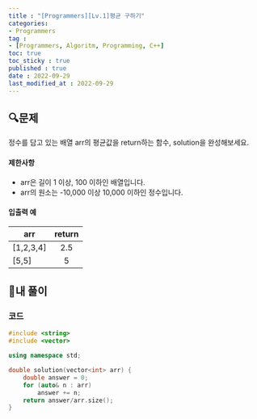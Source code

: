 ```yaml
---
title : "[Programmers][Lv.1]평균 구하기"
categories:
- Programmers
tag :
- [Programmers, Algoritm, Programming, C++]
toc: true
toc_sticky : true
published : true
date : 2022-09-29
last_modified_at : 2022-09-29
---
```


## 🔍문제

정수를 담고 있는 배열 arr의 평균값을 return하는 함수, solution을 완성해보세요.

#### 제한사항

- arr은 길이 1 이상, 100 이하인 배열입니다.
- arr의 원소는 -10,000 이상 10,000 이하인 정수입니다.

#### 입출력 예

| arr       | return |
| --------- | :----: |
| [1,2,3,4] |  2.5   |
| [5,5]     |   5    |



## 📝내 풀이

### 코드

```c++
#include <string>
#include <vector>

using namespace std;

double solution(vector<int> arr) {
    double answer = 0;
    for (auto& n : arr)
        answer += n;
    return answer/arr.size();
}
```
